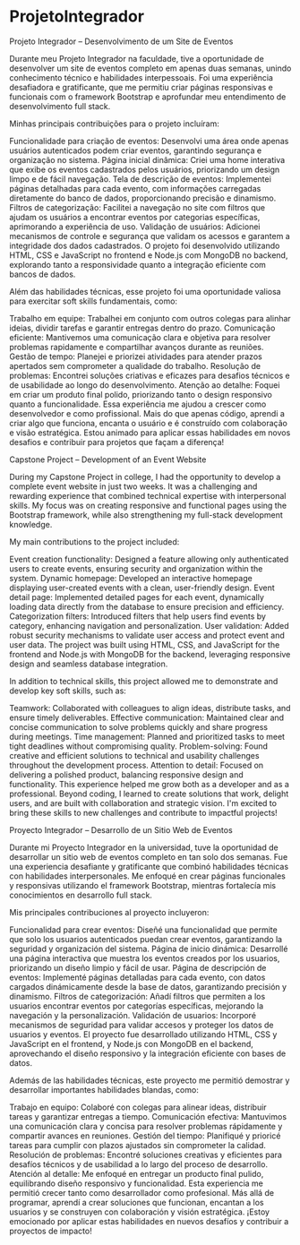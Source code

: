 # ProjetoIntegrador

Projeto Integrador – Desenvolvimento de um Site de Eventos

Durante meu Projeto Integrador na faculdade, tive a oportunidade de desenvolver um site de eventos completo em apenas duas semanas, unindo conhecimento técnico e habilidades interpessoais. Foi uma experiência desafiadora e gratificante, que me permitiu criar páginas responsivas e funcionais com o framework Bootstrap e aprofundar meu entendimento de desenvolvimento full stack.

Minhas principais contribuições para o projeto incluíram:

Funcionalidade para criação de eventos: Desenvolvi uma área onde apenas usuários autenticados podem criar eventos, garantindo segurança e organização no sistema.
Página inicial dinâmica: Criei uma home interativa que exibe os eventos cadastrados pelos usuários, priorizando um design limpo e de fácil navegação.
Tela de descrição de eventos: Implementei páginas detalhadas para cada evento, com informações carregadas diretamente do banco de dados, proporcionando precisão e dinamismo.
Filtros de categorização: Facilitei a navegação no site com filtros que ajudam os usuários a encontrar eventos por categorias específicas, aprimorando a experiência de uso.
Validação de usuários: Adicionei mecanismos de controle e segurança que validam os acessos e garantem a integridade dos dados cadastrados.
O projeto foi desenvolvido utilizando HTML, CSS e JavaScript no frontend e Node.js com MongoDB no backend, explorando tanto a responsividade quanto a integração eficiente com bancos de dados.

Além das habilidades técnicas, esse projeto foi uma oportunidade valiosa para exercitar soft skills fundamentais, como:

Trabalho em equipe: Trabalhei em conjunto com outros colegas para alinhar ideias, dividir tarefas e garantir entregas dentro do prazo.
Comunicação eficiente: Mantivemos uma comunicação clara e objetiva para resolver problemas rapidamente e compartilhar avanços durante as reuniões.
Gestão de tempo: Planejei e priorizei atividades para atender prazos apertados sem comprometer a qualidade do trabalho.
Resolução de problemas: Encontrei soluções criativas e eficazes para desafios técnicos e de usabilidade ao longo do desenvolvimento.
Atenção ao detalhe: Foquei em criar um produto final polido, priorizando tanto o design responsivo quanto a funcionalidade.
Essa experiência me ajudou a crescer como desenvolvedor e como profissional. Mais do que apenas código, aprendi a criar algo que funciona, encanta o usuário e é construído com colaboração e visão estratégica. Estou animado para aplicar essas habilidades em novos desafios e contribuir para projetos que façam a diferença!

Capstone Project – Development of an Event Website

During my Capstone Project in college, I had the opportunity to develop a complete event website in just two weeks. It was a challenging and rewarding experience that combined technical expertise with interpersonal skills. My focus was on creating responsive and functional pages using the Bootstrap framework, while also strengthening my full-stack development knowledge.

My main contributions to the project included:

Event creation functionality: Designed a feature allowing only authenticated users to create events, ensuring security and organization within the system.
Dynamic homepage: Developed an interactive homepage displaying user-created events with a clean, user-friendly design.
Event detail page: Implemented detailed pages for each event, dynamically loading data directly from the database to ensure precision and efficiency.
Categorization filters: Introduced filters that help users find events by category, enhancing navigation and personalization.
User validation: Added robust security mechanisms to validate user access and protect event and user data.
The project was built using HTML, CSS, and JavaScript for the frontend and Node.js with MongoDB for the backend, leveraging responsive design and seamless database integration.

In addition to technical skills, this project allowed me to demonstrate and develop key soft skills, such as:

Teamwork: Collaborated with colleagues to align ideas, distribute tasks, and ensure timely deliverables.
Effective communication: Maintained clear and concise communication to solve problems quickly and share progress during meetings.
Time management: Planned and prioritized tasks to meet tight deadlines without compromising quality.
Problem-solving: Found creative and efficient solutions to technical and usability challenges throughout the development process.
Attention to detail: Focused on delivering a polished product, balancing responsive design and functionality.
This experience helped me grow both as a developer and as a professional. Beyond coding, I learned to create solutions that work, delight users, and are built with collaboration and strategic vision. I'm excited to bring these skills to new challenges and contribute to impactful projects!


Proyecto Integrador – Desarrollo de un Sitio Web de Eventos

Durante mi Proyecto Integrador en la universidad, tuve la oportunidad de desarrollar un sitio web de eventos completo en tan solo dos semanas. Fue una experiencia desafiante y gratificante que combinó habilidades técnicas con habilidades interpersonales. Me enfoqué en crear páginas funcionales y responsivas utilizando el framework Bootstrap, mientras fortalecía mis conocimientos en desarrollo full stack.

Mis principales contribuciones al proyecto incluyeron:

Funcionalidad para crear eventos: Diseñé una funcionalidad que permite que solo los usuarios autenticados puedan crear eventos, garantizando la seguridad y organización del sistema.
Página de inicio dinámica: Desarrollé una página interactiva que muestra los eventos creados por los usuarios, priorizando un diseño limpio y fácil de usar.
Página de descripción de eventos: Implementé páginas detalladas para cada evento, con datos cargados dinámicamente desde la base de datos, garantizando precisión y dinamismo.
Filtros de categorización: Añadí filtros que permiten a los usuarios encontrar eventos por categorías específicas, mejorando la navegación y la personalización.
Validación de usuarios: Incorporé mecanismos de seguridad para validar accesos y proteger los datos de usuarios y eventos.
El proyecto fue desarrollado utilizando HTML, CSS y JavaScript en el frontend, y Node.js con MongoDB en el backend, aprovechando el diseño responsivo y la integración eficiente con bases de datos.

Además de las habilidades técnicas, este proyecto me permitió demostrar y desarrollar importantes habilidades blandas, como:

Trabajo en equipo: Colaboré con colegas para alinear ideas, distribuir tareas y garantizar entregas a tiempo.
Comunicación efectiva: Mantuvimos una comunicación clara y concisa para resolver problemas rápidamente y compartir avances en reuniones.
Gestión del tiempo: Planifiqué y prioricé tareas para cumplir con plazos ajustados sin comprometer la calidad.
Resolución de problemas: Encontré soluciones creativas y eficientes para desafíos técnicos y de usabilidad a lo largo del proceso de desarrollo.
Atención al detalle: Me enfoqué en entregar un producto final pulido, equilibrando diseño responsivo y funcionalidad.
Esta experiencia me permitió crecer tanto como desarrollador como profesional. Más allá de programar, aprendí a crear soluciones que funcionan, encantan a los usuarios y se construyen con colaboración y visión estratégica. ¡Estoy emocionado por aplicar estas habilidades en nuevos desafíos y contribuir a proyectos de impacto!


